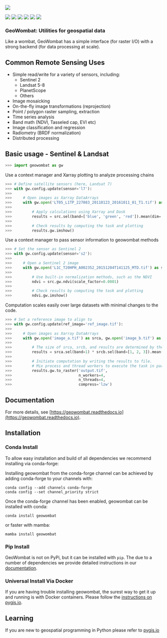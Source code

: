 ![](data/logo.png)

[![](https://img.shields.io/badge/License-MIT-black.svg)](https://github.com/jgrss/geowombat/blob/main/LICENSE.txt)
[![](https://img.shields.io/badge/python-3.7%20%7C%203.8-blue)](https://img.shields.io/badge/python-3.7%20%7C%203.8-blue)
[![](https://badge.fury.io/gh/jgrss%2Fgeowombat.svg)](https://badge.fury.io/gh/jgrss%2Fgeowombat)
[![](https://github.com/jgrss/geowombat/actions/workflows/ci.yml/badge.svg)](https://github.com/jgrss/geowombat/actions?query=workflow%3ACI)
[![](https://img.shields.io/github/repo-size/jgrss/geowombat)](https://shields.io/category/size)
[![](https://readthedocs.org/projects/geowombat/badge/?version=latest&style=flat)](https://readthedocs.org/projects/geowombat/)

### GeoWombat: Utilities for geospatial data

Like a wombat, GeoWombat has a simple interface (for raster I/O) with a strong backend (for data processing at scale).

## Common Remote Sensing Uses
* Simple read/write for a variety of sensors, including:
    * Sentinel 2
    * Landsat 5-8
    * PlanetScope
    * Others 
* Image mosaicking
* On-the-fly image transformations (reprojection)
* Point / polygon raster sampling, extraction
* Time series analysis
* Band math (NDVI, Tasseled cap, EVI etc)
* Image classification and regression
* Radiometry (BRDF normalization)
* Distributed processing 
    
## Basic usage - Sentinel & Landsat

```python
>>> import geowombat as gw
```

Use a context manager and Xarray plotting to analyze processing chains

```python
>>> # Define satellite sensors (here, Landsat 7)
>>> with gw.config.update(sensor='l7'):
>>>
>>>     # Open images as Xarray DataArrays
>>>     with gw.open('LT05_L1TP_227083_20110123_20161011_01_T1.tif') as src:
>>>
>>>         # Apply calculations using Xarray and Dask
>>>         results = src.sel(band=['blue', 'green', 'red']).mean(dim='band')
>>>
>>>         # Check results by computing the task and plotting
>>>         results.gw.imshow()
```

Use a context manager to pass sensor information to geowombat methods

```python
>>> # Set the sensor as Sentinel 2
>>> with gw.config.update(sensor='s2'):
>>>
>>>     # Open a Sentinel 2 image
>>>     with gw.open('L1C_T20HPH_A002352_20151204T141125_MTD.tif') as src:
>>>
>>>         # Use built-in normalization methods, such as the NDVI
>>>         ndvi = src.gw.ndvi(scale_factor=0.0001)
>>>
>>>         # Check results by computing the task and plotting
>>>         ndvi.gw.imshow()
```

Computation scales easily over large datasets with minimal changes to the code.

```python
>>> # Set a reference image to align to
>>> with gw.config.update(ref_image='ref_image.tif'):
>>>
>>>     # Open images as Xarray DataArrays
>>>     with gw.open('image_a.tif') as srca, gw.open('image_b.tif') as srcb:
>>>
>>>         # The size of srca, srcb, and results are determined by the configuration context
>>>         results = srca.sel(band=1) * srcb.sel(band=[1, 2, 3]).mean(dim='band')
>>>
>>>         # Initiate computation by writing the results to file. 
>>>         # Mix process and thread workers to execute the task in parallel. 
>>>         results.gw.to_raster('output.tif', 
>>>                              n_workers=4, 
>>>                              n_threads=4,
>>>                              compress='lzw')
```


## Documentation

For more details, see [https://geowombat.readthedocs.io](https://geowombat.readthedocs.io).

## Installation

### Conda Install
To allow easy installation and build of all dependencies we recommend installing via conda-forge: 

Installing geowombat from the conda-forge channel can be achieved by adding conda-forge to your channels with:

``` commandline
conda config --add channels conda-forge
conda config --set channel_priority strict
```
Once the conda-forge channel has been enabled, geowombat can be installed with conda:

``` commandline
conda install geowombat
```

or faster with mamba:

``` commandline
mamba install geowombat
```


### Pip Install
GeoWombat is not on PyPi, but it can be installed with `pip`. The due to a number of dependencies we provide detailed instructions in our [documentation](https://geowombat.readthedocs.io/en/latest/install.html).
 

### Universal Install Via Docker
If you are having trouble installing geowombat, the surest way to get it up and running is with Docker containers.
Please follow the [instructions on pygis.io](https://mmann1123.github.io/pyGIS/docs/b_conda_started.html).

 

## Learning 

If you are new to geospatial programming in Python please refer to [pygis.io](https://pygis.io)
